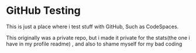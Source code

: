 # GitHub Testing

This is just a place where i test stuff with GitHub, Such as CodeSpaces.

This originally was a private repo, but i made it private for the stats(the one i have in my profile readme) , and also to shame myself for my bad coding
